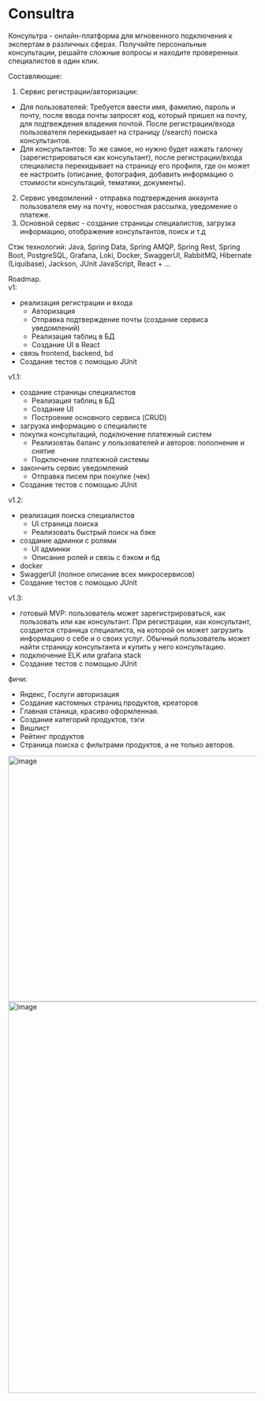 # Consultra
Консультра - онлайн-платформа для мгновенного подключения к экспертам в различных сферах. Получайте персональные консультации, решайте сложные вопросы и находите проверенных специалистов в один клик.

Составляющие:
1. Сервис регистрации/авторизации:
- Для пользователей: Требуется ввести имя, фамилию, пароль и почту, после ввода почты запросят код, который пришел на почту, для подтвеждения владения почтой. После регистрации/входа пользователя перекидывает на страницу (/search) поиска консультантов.
- Для консультантов: То же самое, но нужно будет нажать галочку (зарегистрироваться как консультант), после регистрации/входа специалиста перекидывает на страницу его профиля, где он может ее настроить (описание, фотография, добавить информацию о стоимости консультаций, тематики, документы).
2. Сервис уведомлений - отправка подтверждения аккаунта пользователя ему на почту, новостная рассылка, уведомение о платеже.
3. Основной сервис - создание страницы специалистов, загрузка информацию, отображение консультантов, поиск и т.д

Стэк технологий:
Java, Spring Data, Spring AMQP, Spring Rest, Spring Boot, PostgreSQL, Grafana, Loki, Docker, SwaggerUI, RabbitMQ, Hibernate (Liquibase), Jackson, JUnit
JavaScript, React + ...

Roadmap.
<br>v1:
- реализация регистрации и входа
  - Авторизация
  - Отправка подтверждение почты (создание сервиса уведомлений)
  - Реализация таблиц в БД
  - Создание UI в React
- связь frontend, backend, bd
- Создание тестов с помощью JUnit

v1.1:
- создание страницы специалистов
  - Реализация таблиц в БД
  - Создание UI
  - Построение основного сервиса (CRUD)
- загрузка информацию о специалисте
- покупка консультаций, подключение платежный систем
  - Реализовтаь баланс у пользователей и авторов: пополнение и снятие
  - Подключение платежной системы
- закончить сервис уведомлений
  - Отправка писем при покупке (чек)
- Создание тестов с помощью JUnit

v1.2:
- реализация поиска специалистов
  - UI страница поиска
  - Реализовать быстрый поиск на бэке
- создание админки с ролями
  - UI админки
  - Описание ролей и связь с бэком и бд
- docker
- SwaggerUI (полное описание всех микросервисов)
- Создание тестов с помощью JUnit

v1.3:
- готовый MVP: пользователь может зарегистрироваться, как пользовать или как консультант. При регистрации, как консультант, создается страница специалиста, на которой он может загрузить информацию о себе и о своих услуг. Обычный пользователь может найти страницу консультанта и купить у него консультацию.
- подключение ELK или grafana stack
- Создание тестов с помощью JUnit

фичи:
- Яндекс, Гослуги авторизация
- Создание кастомных страниц продуктов, креаторов
- Главная станица, красиво оформленная.
- Создание категорий продуктов, тэги 
- Вишлист
- Рейтинг продуктов
- Страница поиска с фильтрами продуктов, а не только авторов.



<img width="1122" height="497" alt="image" src="https://github.com/user-attachments/assets/1dd4ffcd-48a3-4085-a41d-ae9b4e5fd5cd" />



<img width="1280" height="792" alt="image" src="https://github.com/user-attachments/assets/26860c67-0865-4865-83c2-5ebc0fd28d83" />
